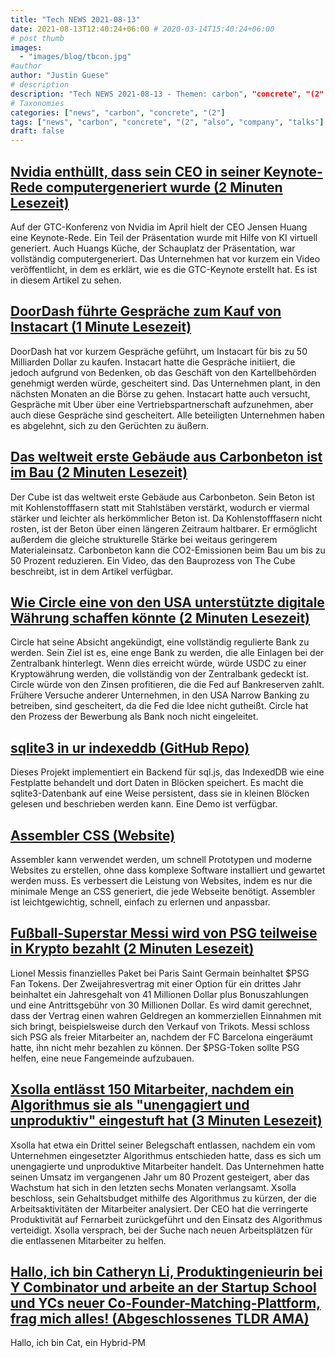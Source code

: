 ```yaml
---
title: "Tech NEWS 2021-08-13"
date: 2021-08-13T12:40:24+06:00 # 2020-03-14T15:40:24+06:00
# post thumb
images:
  - "images/blog/tbcon.jpg"
#author
author: "Justin Guese"
# description
description: "Tech NEWS 2021-08-13 - Themen: carbon", "concrete", "(2"
# Taxonomies
categories: ["news", "carbon", "concrete", "(2"]
tags: ["news", "carbon", "concrete", "(2", "also", "company", "talks"]
draft: false
---
```


## [Nvidia enthüllt, dass sein CEO in seiner Keynote-Rede computergeneriert wurde (2 Minuten Lesezeit)](https://www.vice.com/en/article/88nbpa/nvidia-reveals-its-ceo-was-computer-generated-in-keynote-speech)

 Auf der GTC-Konferenz von Nvidia im April hielt der CEO Jensen Huang eine Keynote-Rede. Ein Teil der Präsentation wurde mit Hilfe von KI virtuell generiert. Auch Huangs Küche, der Schauplatz der Präsentation, war vollständig computergeneriert. Das Unternehmen hat vor kurzem ein Video veröffentlicht, in dem es erklärt, wie es die GTC-Keynote erstellt hat. Es ist in diesem Artikel zu sehen.

## [DoorDash führte Gespräche zum Kauf von Instacart (1 Minute Lesezeit)](https://finance.yahoo.com/news/doordash-held-talks-buy-instacart-233835820.html)

 DoorDash hat vor kurzem Gespräche geführt, um Instacart für bis zu 50 Milliarden Dollar zu kaufen. Instacart hatte die Gespräche initiiert, die jedoch aufgrund von Bedenken, ob das Geschäft von den Kartellbehörden genehmigt werden würde, gescheitert sind. Das Unternehmen plant, in den nächsten Monaten an die Börse zu gehen. Instacart hatte auch versucht, Gespräche mit Uber über eine Vertriebspartnerschaft aufzunehmen, aber auch diese Gespräche sind gescheitert. Alle beteiligten Unternehmen haben es abgelehnt, sich zu den Gerüchten zu äußern.

## [Das weltweit erste Gebäude aus Carbonbeton ist im Bau (2 Minuten Lesezeit)](https://interestingengineering.com/the-worlds-first-carbon-concrete-building-is-under-construction)

 Der Cube ist das weltweit erste Gebäude aus Carbonbeton. Sein Beton ist mit Kohlenstofffasern statt mit Stahlstäben verstärkt, wodurch er viermal stärker und leichter als herkömmlicher Beton ist. Da Kohlenstofffasern nicht rosten, ist der Beton über einen längeren Zeitraum haltbarer. Er ermöglicht außerdem die gleiche strukturelle Stärke bei weitaus geringerem Materialeinsatz. Carbonbeton kann die CO2-Emissionen beim Bau um bis zu 50 Prozent reduzieren. Ein Video, das den Bauprozess von The Cube beschreibt, ist in dem Artikel verfügbar.

## [Wie Circle eine von den USA unterstützte digitale Währung schaffen könnte (2 Minuten Lesezeit)](https://www.axios.com/circle-crypto-digital-currency-bank-48656581-84ce-4c9e-9ce0-0f44be20c9a3.html)

 Circle hat seine Absicht angekündigt, eine vollständig regulierte Bank zu werden. Sein Ziel ist es, eine enge Bank zu werden, die alle Einlagen bei der Zentralbank hinterlegt. Wenn dies erreicht würde, würde USDC zu einer Kryptowährung werden, die vollständig von der Zentralbank gedeckt ist. Circle würde von den Zinsen profitieren, die die Fed auf Bankreserven zahlt. Frühere Versuche anderer Unternehmen, in den USA Narrow Banking zu betreiben, sind gescheitert, da die Fed die Idee nicht gutheißt. Circle hat den Prozess der Bewerbung als Bank noch nicht eingeleitet.

## [sqlite3 in ur indexeddb (GitHub Repo)](https://github.com/jlongster/absurd-sql)

 Dieses Projekt implementiert ein Backend für sql.js, das IndexedDB wie eine Festplatte behandelt und dort Daten in Blöcken speichert. Es macht die sqlite3-Datenbank auf eine Weise persistent, dass sie in kleinen Blöcken gelesen und beschrieben werden kann. Eine Demo ist verfügbar.

## [Assembler CSS (Website)](shorturl.at/qyCXY/1/0100017b3efb91b0-8fd8f43d-27df-4ba7-8bb7-6e13f55b8464-000000/AL937nNJXiE9m4dlfO7WS0tsN_uyLEy-lmc_huzcKPw=210)

 Assembler kann verwendet werden, um schnell Prototypen und moderne Websites zu erstellen, ohne dass komplexe Software installiert und gewartet werden muss. Es verbessert die Leistung von Websites, indem es nur die minimale Menge an CSS generiert, die jede Webseite benötigt. Assembler ist leichtgewichtig, schnell, einfach zu erlernen und anpassbar.

## [Fußball-Superstar Messi wird von PSG teilweise in Krypto bezahlt (2 Minuten Lesezeit)](https://www.cnbc.com/2021/08/12/lionel-messi-is-being-partly-paid-in-crypto-at-psg.html)

 Lionel Messis finanzielles Paket bei Paris Saint Germain beinhaltet $PSG Fan Tokens. Der Zweijahresvertrag mit einer Option für ein drittes Jahr beinhaltet ein Jahresgehalt von 41 Millionen Dollar plus Bonuszahlungen und eine Antrittsgebühr von 30 Millionen Dollar. Es wird damit gerechnet, dass der Vertrag einen wahren Geldregen an kommerziellen Einnahmen mit sich bringt, beispielsweise durch den Verkauf von Trikots. Messi schloss sich PSG als freier Mitarbeiter an, nachdem der FC Barcelona eingeräumt hatte, ihn nicht mehr bezahlen zu können. Der $PSG-Token sollte PSG helfen, eine neue Fangemeinde aufzubauen.

## [Xsolla entlässt 150 Mitarbeiter, nachdem ein Algorithmus sie als "unengagiert und unproduktiv" eingestuft hat (3 Minuten Lesezeit)](https://www.gamasutra.com/view/news/386534/Xsolla_lays_off_150_after_an_algorithm_ruled_staff_unengaged_and_unproductive.php/1/0100017b3efb91b0-8fd8f43d-27df-4ba7-8bb7-6e13f55b8464-000000/CMrMAfoTwbu3PYWD9TkQtiP8I5o4yic09aJyK2wGiM4=210)

 Xsolla hat etwa ein Drittel seiner Belegschaft entlassen, nachdem ein vom Unternehmen eingesetzter Algorithmus entschieden hatte, dass es sich um unengagierte und unproduktive Mitarbeiter handelt. Das Unternehmen hatte seinen Umsatz im vergangenen Jahr um 80 Prozent gesteigert, aber das Wachstum hat sich in den letzten sechs Monaten verlangsamt. Xsolla beschloss, sein Gehaltsbudget mithilfe des Algorithmus zu kürzen, der die Arbeitsaktivitäten der Mitarbeiter analysiert. Der CEO hat die verringerte Produktivität auf Fernarbeit zurückgeführt und den Einsatz des Algorithmus verteidigt. Xsolla versprach, bei der Suche nach neuen Arbeitsplätzen für die entlassenen Mitarbeiter zu helfen.

## [Hallo, ich bin Catheryn Li, Produktingenieurin bei Y Combinator und arbeite an der Startup School und YCs neuer Co-Founder-Matching-Plattform, frag mich alles! (Abgeschlossenes TLDR AMA)](https://tldr.tech/token/6c3ef825381ee396191f77cb92dd1969?redirect=https%3A%2F%2Ftldr.tech%2Fama%2Fcatheryn-li/1/0100017b3efb91b0-8fd8f43d-27df-4ba7-8bb7-6e13f55b8464-000000/f_8sRFKtP9vHFdBPv5xAndXCvbsyF_bYORF7Wdt8CHY=210)

 Hallo, ich bin Cat, ein Hybrid-PM 

